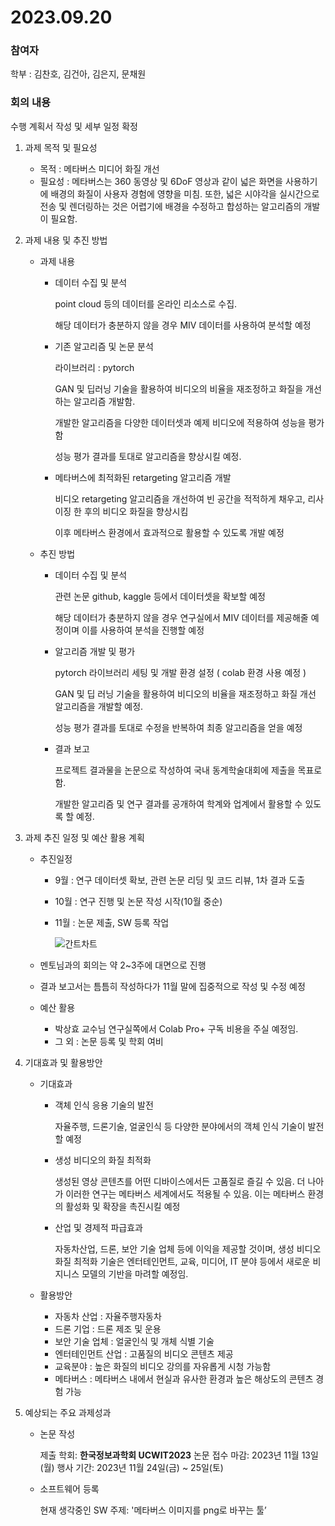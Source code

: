 # 2023.09.20

### 참여자

학부 : 김찬호, 김건아, 김은지, 문채원

### 회의 내용

수행 계획서 작성 및 세부 일정 확정

1. 과제 목적 및 필요성
    - 목적 : 메타버스 미디어 화질 개선
    - 필요성 : 메타버스는 360 동영상 및 6DoF 영상과 같이 넓은 화면을 사용하기에 배경의 화질이 사용자 경험에 영향을 미침. 또한, 넓은 시야각을 실시간으로 전송 및 렌더링하는 것은 어렵기에 배경을 수정하고 합성하는 알고리즘의 개발이 필요함.
    
2. 과제 내용 및 추진 방법
    - 과제 내용
        - 데이터 수집 및 분석
            
            point cloud 등의 데이터를 온라인 리소스로 수집.
            
            해당 데이터가 충분하지 않을 경우 MIV 데이터를 사용하여 분석할 예정
            
        - 기존 알고리즘 및 논문 분석
            
            라이브러리 : pytorch
            
            GAN 및 딥러닝 기술을 활용하여 비디오의 비율을 재조정하고 화질을 개선하는 알고리즘 개발함.
            
            개발한 알고리즘을 다양한 데이터셋과 예제 비디오에 적용하여 성능을 평가함
            
            성능 평가 결과를 토대로 알고리즘을 향상시킬 예정.
            
        - 메타버스에 최적화된 retargeting 알고리즘 개발
            
            비디오 retargeting 알고리즘을 개선하여 빈 공간을 적적하게 채우고, 리사이징 한 후의 비디오 화질을 향상시킴
            
            이후 메타버스 환경에서 효과적으로 활용할 수 있도록 개발 예정
            
    - 추진 방법
        - 데이터 수집 및 분석
            
            관련 논문 github, kaggle 등에서 데이터셋을 확보할 예정
            
            해당 데이터가 충분하지 않을 경우 연구실에서 MIV 데이터를 제공해줄 예정이며 이를 사용하여 분석을 진행할 예정
            
        - 알고리즘 개발 및 평가
            
            pytorch 라이브러리 세팅 및 개발 환경 설정 ( colab 환경 사용 예정 )
            
            GAN 및 딥 러닝 기술을 활용하여 비디오의 비율을 재조정하고 화질 개선 알고리즘을 개발할 예정.
            
            성능 평가 결과를 토대로 수정을 반복하여 최종 알고리즘을 얻을 예정
            
        - 결과 보고
            
            프로젝트 결과물을 논문으로 작성하여 국내 동계학술대회에 제출을 목표로함. 
            
            개발한 알고리즘 및 연구 결과를 공개하여 학계와 업계에서 활용할 수 있도록 할 예정.
            
    
3. 과제 추진 일정 및 예산 활용 계획
    - 추진일정
      
        - 9월  : 연구 데이터셋 확보, 관련 논문 리딩 및 코드 리뷰, 1차 결과 도출
        - 10월 : 연구 진행 및 논문 작성 시작(10월 중순)
        - 11월 : 논문 제출, SW 등록 작업
     
            ![간트차트](https://github.com/coolho1129/Metaverse-Background-Research/assets/87495422/45619880-baf0-48ef-a7f7-1f5e56e8b66b)

    - 멘토님과의 회의는 약 2~3주에 대면으로 진행

    - 결과 보고서는 틈틈히 작성하다가 11월 말에 집중적으로 작성 및 수정 예정
    
    - 예산 활용
        - 박상효 교수님 연구실쪽에서 Colab Pro+ 구독 비용을 주실 예정임.
        - 그 외 : 논문 등록 및 학회 여비
    


4. 기대효과 및 활용방안
    - 기대효과
        - 객체 인식 응용 기술의 발전
            
            자율주행, 드론기술, 얼굴인식 등 다양한 분야에서의 객체 인식 기술이 발전할 예정
            
        - 생성 비디오의 화질 최적화
            
            생성된 영상 콘텐츠를 어떤 디바이스에서든 고품질로 즐길 수 있음. 더 나아가 이러한 연구는 메타버스 세계에서도 적용될 수 있음. 이는 메타버스 환경의 활성화 및 확장을 촉진시킬 예정 
            
        - 산업 및 경제적 파급효과
            
            자동차산업, 드론, 보안 기술 업체 등에 이익을 제공할 것이며, 생성 비디오 화질 최적화 기술은 엔터테인먼트, 교육, 미디어, IT 분야 등에서 새로운 비지니스 모델의 기반을 마려할 예정임.
            
    - 활용방안
        - 자동차 산업 : 자율주행자동차
        - 드론 기업 : 드론 제조 및 운용
        - 보안 기술 업체 : 얼굴인식 및 개체 식별 기술
        - 엔터테인먼트 산업 : 고품질의 비디오 콘텐츠 제공
        - 교육분야 : 높은 화질의 비디오 강의를 자유롭게 시청 가능함
        - 메타버스 : 메타버스 내에서 현실과 유사한 환경과 높은 해상도의 콘텐츠 경험 가능
        
5. 예상되는 주요 과제성과
    - 논문 작성
        
        제출 학회: **한국정보과학회 UCWIT2023**
        논문 접수 마감: 2023년 11월 13일(월)
        행사 기간: 2023년 11월 24일(금) ~ 25일(토)
        
    - 소프트웨어 등록
        
        현재 생각중인 SW 주제: '메타버스 이미지를 png로 바꾸는 툴’

